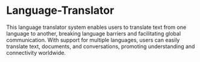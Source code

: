 # Language-Translator
This language translator system enables users to translate text from one language to another, breaking language barriers and facilitating global communication. With support for multiple languages, users can easily translate text, documents, and conversations, promoting understanding and connectivity worldwide.
